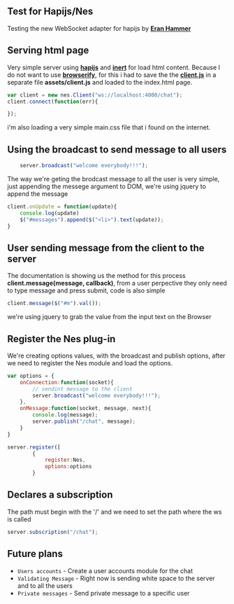 ## Test for Hapijs/Nes
Testing the new WebSocket adapter for hapijs by [**Eran Hammer**](https://github.com/hueniverse)

## Serving html page
Very simple server using [**hapijs**](https://www.npmjs.com/package/hapi) and [**inert**](https://www.npmjs.com/package/inert) for load html content. Because I do not want to use [**browserify**](https://www.npmjs.com/package/browserify),
for this i had to save the the [**client.js**](https://github.com/hapijs/nes/blob/master/lib/client.js) in a separate file **assets/client.js** and loaded to the index.html page.
```js
var client = new nes.Client("ws://localhost:4000/chat");
client.connect(function(err){

});
```
i'm also loading a very simple main.css file that i found on the internet.

## Using the broadcast to send message to all users

```js
    server.broadcast("welcome everybody!!!");
```

The way we're geting the brodcast message to all the user is very simple, just appending the messege argument to DOM, we're using jquery to append the message
```js
client.onUpdate = function(update){
    console.log(update)
    $("#messages").append($("<li>").text(update));
}
```

## User sending message from the client to the server
The documentation is showing us the method for this process **client.message(message, callback)**, from a user perpective they only need to type message and press submit, code is also simple
```js
client.message($("#m").val());

```
we're using jquery to grab the value from the input text on the Browser

## Register the Nes plug-in
We're creating options values, with the broadcast and publish options, after we need to register the Nes module and load the options.
```js
var options = {
    onConnection:function(socket){
        // sendint message to the client
        server.broadcast("welcome everybody!!!");
    },
    onMessage:function(socket, message, next){
        console.log(message);
        server.publish("/chat", message);
    }
}

server.register([
        {
            register:Nes,
            options:options
        }
```
## Declares a subscription
The path must begin with the '/' and we need to set the path where the ws is called
```js
server.subscription("/chat");
```

## Future plans
- `Users accounts` - Create a user accounts module for the chat
- `Validating Message` - Right now is sending white space to the server and to all the users
- `Private messages` - Send private message to a specific user
